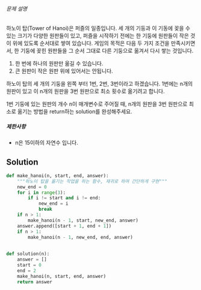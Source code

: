 ###### 문제 설명

하노이 탑(Tower of Hanoi)은 퍼즐의 일종입니다. 세 개의 기둥과 이 기동에 꽂을 수 있는 크기가 다양한 원판들이 있고, 퍼즐을 시작하기 전에는 한 기둥에 원판들이 작은 것이 위에 있도록 순서대로 쌓여 있습니다. 게임의 목적은 다음 두 가지 조건을 만족시키면서, 한 기둥에 꽂힌 원판들을 그 순서 그대로 다른 기둥으로 옮겨서 다시 쌓는 것입니다.

1. 한 번에 하나의 원판만 옮길 수 있습니다.
2. 큰 원판이 작은 원판 위에 있어서는 안됩니다.

하노이 탑의 세 개의 기둥을 왼쪽 부터 1번, 2번, 3번이라고 하겠습니다. 1번에는 n개의 원판이 있고 이 n개의 원판을 3번 원판으로 최소 횟수로 옮기려고 합니다.

1번 기둥에 있는 원판의 개수 n이 매개변수로 주어질 때, n개의 원판을 3번 원판으로 최소로 옮기는 방법을 return하는 solution를 완성해주세요.

##### 제한사항

- n은 15이하의 자연수 입니다.

## Solution

```python
def make_hanoi(n, start, end, answer):
    """하노이 탑을 옮기는 작업을 하는 함수, 재귀로 하여 간단하게 구현"""
    new_end = 0
    for i in range(3):
        if i != start and i != end:
            new_end = i
            break
    if n > 1:
        make_hanoi(n - 1, start, new_end, answer)
    answer.append([start + 1, end + 1])
    if n > 1:
        make_hanoi(n - 1, new_end, end, answer)
    
    
def solution(n):
    answer = []
    start = 0
    end = 2
    make_hanoi(n, start, end, answer)
    return answer
```

